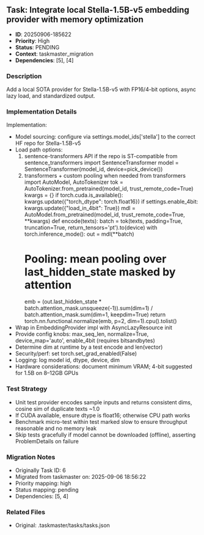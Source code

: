 ## Task: Integrate local Stella-1.5B-v5 embedding provider with memory optimization
- **ID**: 20250906-185622
- **Priority**: High
- **Status**: PENDING
- **Context**: taskmaster_migration
- **Dependencies**: [5], [4]

### Description
Add a local SOTA provider for Stella-1.5B-v5 with FP16/4-bit options, async lazy load, and standardized output.

### Implementation Details
Implementation:
- Model sourcing: configure via settings.model_ids['stella'] to the correct HF repo for Stella-1.5B-v5
- Load path options:
  1) sentence-transformers API if the repo is ST-compatible
     from sentence_transformers import SentenceTransformer
     model = SentenceTransformer(model_id, device=pick_device())
  2) transformers + custom pooling when needed
     from transformers import AutoModel, AutoTokenizer
     tok = AutoTokenizer.from_pretrained(model_id, trust_remote_code=True)
     kwargs = {}
     if torch.cuda.is_available(): kwargs.update({"torch_dtype": torch.float16})
     if settings.enable_4bit: kwargs.update({"load_in_4bit": True})
     mdl = AutoModel.from_pretrained(model_id, trust_remote_code=True, **kwargs)
     def encode(texts):
       batch = tok(texts, padding=True, truncation=True, return_tensors='pt').to(device)
       with torch.inference_mode(): out = mdl(**batch)
       # Pooling: mean pooling over last_hidden_state masked by attention
       emb = (out.last_hidden_state * batch.attention_mask.unsqueeze(-1)).sum(dim=1) / batch.attention_mask.sum(dim=1, keepdim=True)
       return torch.nn.functional.normalize(emb, p=2, dim=1).cpu().tolist()
- Wrap in EmbeddingProvider impl with AsyncLazyResource init
- Provide config knobs: max_seq_len, normalize=True, device_map='auto', enable_4bit (requires bitsandbytes)
- Determine dim at runtime by a test encode and len(vector)
- Security/perf: set torch.set_grad_enabled(False)
- Logging: log model id, dtype, device, dim
- Hardware considerations: document minimum VRAM; 4-bit suggested for 1.5B on 8–12GB GPUs


### Test Strategy
- Unit test provider encodes sample inputs and returns consistent dims, cosine sim of duplicate texts ~1.0
- If CUDA available, ensure dtype is float16; otherwise CPU path works
- Benchmark micro-test within test marked slow to ensure throughput reasonable and no memory leak
- Skip tests gracefully if model cannot be downloaded (offline), asserting ProblemDetails on failure

### Migration Notes
- Originally Task ID: 6
- Migrated from taskmaster on: 2025-09-06 18:56:22
- Priority mapping: high
- Status mapping: pending
- Dependencies: [5, 4]

### Related Files
- Original: .taskmaster/tasks/tasks.json
